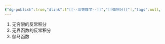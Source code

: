 ```yaml
---
{"dg-publish":true,"dlink":["[[--高等数学--]]","[[微积分]]"],"tags":null,"permalink":"/038-数字科学/math/微积分/反常积分/","dgPassFrontmatter":true}
---
```



1. 无穷限的反常积分
2. 无界函数的反常积分
3. 伽马函数